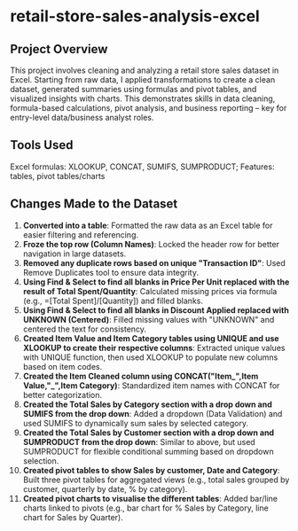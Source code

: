 # retail-store-sales-analysis-excel

## Project Overview
This project involves cleaning and analyzing a retail store sales dataset in Excel. Starting from raw data, I applied transformations to create a clean dataset, generated summaries using formulas and pivot tables, and visualized insights with charts. This demonstrates skills in data cleaning, formula-based calculations, pivot analysis, and business reporting – key for entry-level data/business analyst roles.

## Tools Used 
Excel formulas: XLOOKUP, CONCAT, SUMIFS, SUMPRODUCT; 
Features: tables, pivot tables/charts

## Changes Made to the Dataset
1. **Converted into a table**: Formatted the raw data as an Excel table for easier filtering and referencing.
2. **Froze the top row (Column Names)**: Locked the header row for better navigation in large datasets.
3. **Removed any duplicate rows based on unique "Transaction ID"**: Used Remove Duplicates tool to ensure data integrity.
4. **Using Find & Select to find all blanks in Price Per Unit replaced with the result of Total Spent/Quantity**: Calculated missing prices via formula (e.g., =[Total Spent]/[Quantity]) and filled blanks.
5. **Using Find & Select to find all blanks in Discount Applied replaced with UNKNOWN (Centered)**: Filled missing values with "UNKNOWN" and centered the text for consistency.
6. **Created Item Value and Item Category tables using UNIQUE and use XLOOKUP to create their respective columns**: Extracted unique values with UNIQUE function, then used XLOOKUP to populate new columns based on item codes.
7. **Created the Item Cleaned column using CONCAT("Item_",Item Value,"_",Item Category)**: Standardized item names with CONCAT for better categorization.
8. **Created the Total Sales by Category section with a drop down and SUMIFS from the drop down**: Added a dropdown (Data Validation) and used SUMIFS to dynamically sum sales by selected category.
9. **Created the Total Sales by Customer section with a drop down and SUMPRODUCT from the drop down**: Similar to above, but used SUMPRODUCT for flexible conditional summing based on dropdown selection.
10. **Created pivot tables to show Sales by customer, Date and Category**: Built three pivot tables for aggregated views (e.g., total sales grouped by customer, quarterly by date, % by category).
11. **Created pivot charts to visualise the different tables**: Added bar/line charts linked to pivots (e.g., bar chart for % Sales by Category, line chart for Sales by Quarter).

